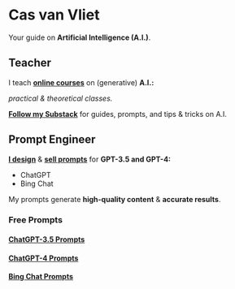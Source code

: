 # Cas van Vliet

Your guide on **Artificial Intelligence (A.I.)**.

## Teacher

I teach [**online courses**](https://www.volksuniversiteitamsterdam.nl/) on (generative) **A.I.:** 

*practical & theoretical classes.*

**[Follow my Substack](https://casvanvliet.substack.com)** for guides, prompts, and tips & tricks on A.I. 

## Prompt Engineer

[**I design**](https://github.com/cas-van-vliet/chatgpt-prompts) & [**sell prompts**](https://prompthero.com/casvanvliet) for **GPT-3.5 and GPT-4:** 

- ChatGPT
- Bing Chat

My prompts generate **high-quality content** & **accurate results**.

### Free Prompts

#### [ChatGPT-3.5 Prompts](https://github.com/cas-van-vliet/chatgpt-prompts)

#### [ChatGPT-4 Prompts](https://github.com/cas-van-vliet/chatgpt-4-prompts)

#### [Bing Chat Prompts](https://github.com/cas-van-vliet/bing-chat-prompts)

<!---
cas-van-vliet/cas-van-vliet is a ✨ special ✨ repository because its `README.md` (this file) appears on your GitHub profile.
You can click the Preview link to take a look at your changes.
--->
